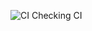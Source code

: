 ![CI](https://img.shields.io/github/actions/workflow/status/DarkEnough/resume-ranker/ci.yml?branch=main&label=CI)
Checking CI
